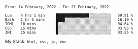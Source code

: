 <!--START_SECTION:waka-->
```text
From: 14 February, 2022 - To: 21 February, 2022

Lua    4 hrs 1 min     ███████████████░░░░░░░░░░   59.91 % 
Bash   1 hr 5 mins     ████░░░░░░░░░░░░░░░░░░░░░   16.19 % 
TOML   18 mins         █░░░░░░░░░░░░░░░░░░░░░░░░   04.64 % 
CSS    15 mins         █░░░░░░░░░░░░░░░░░░░░░░░░   03.95 % 
INI    15 mins         █░░░░░░░░░░░░░░░░░░░░░░░░   03.85 % 
```
<!--END_SECTION:waka-->
My Stack: `html, css, js, vue`
